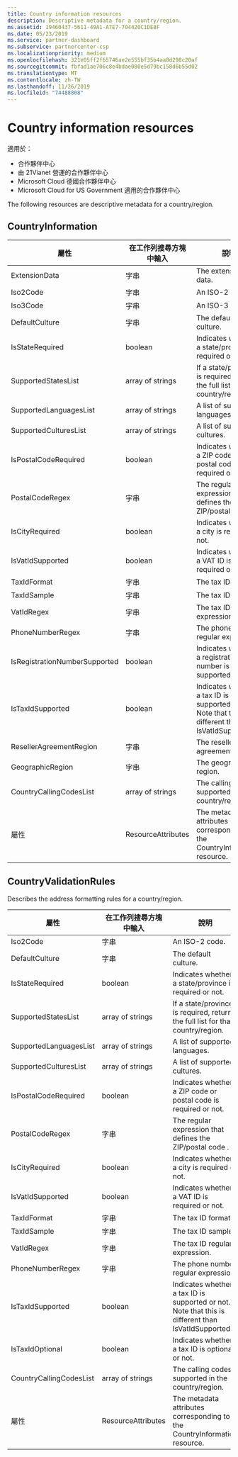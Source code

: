 ```yaml
---
title: Country information resources
description: Descriptive metadata for a country/region.
ms.assetid: 19460437-5611-49A1-A7E7-704420C1DE8F
ms.date: 05/23/2019
ms.service: partner-dashboard
ms.subservice: partnercenter-csp
ms.localizationpriority: medium
ms.openlocfilehash: 321e05ff2f65746ae2e555bf35b4aa8d298c20af
ms.sourcegitcommit: fbfad1ae706c8e4bdae080e5d79bc158d6b55d02
ms.translationtype: MT
ms.contentlocale: zh-TW
ms.lasthandoff: 11/26/2019
ms.locfileid: "74488808"
---
```

# <a name="country-information-resources"></a>Country information resources

適用於：

- 合作夥伴中心
- 由 21Vianet 營運的合作夥伴中心
- Microsoft Cloud 德國合作夥伴中心
- Microsoft Cloud for US Government 適用的合作夥伴中心

The following resources are descriptive metadata for a country/region.

## <a name="countryinformation"></a>CountryInformation

| 屬性                      | 在工作列搜尋方塊中輸入               | 說明                                                                                        |
|-------------------------------|--------------------|----------------------------------------------------------------------------------------------------|
| ExtensionData                 | 字串             | The extension data.                                                                                |
| Iso2Code                      | 字串             | An ISO-2 code.                                                                                     |
| Iso3Code                      | 字串             | An ISO-3 code.                                                                                     |
| DefaultCulture                | 字串             | The default culture.                                                                               |
| IsStateRequired               | boolean            | Indicates whether a state/province is required or not.                                             |
| SupportedStatesList           | array of strings   | If a state/province is required, returns the full list for that country/region.                    |
| SupportedLanguagesList        | array of strings   | A list of supported languages.                                                                     |
| SupportedCulturesList         | array of strings   | A list of supported cultures.                                                                      |
| IsPostalCodeRequired          | boolean            | Indicates whether a ZIP code or postal code is required or not.                                    |
| PostalCodeRegex               | 字串             | The regular expression that defines the ZIP/postal code .                                          |
| IsCityRequired                | boolean            | Indicates whether a city is required or not.                                                       |
| IsVatIdSupported              | boolean            | Indicates whether a VAT ID is required or not.                                                     |
| TaxIdFormat                   | 字串             | The tax ID format.                                                                                 |
| TaxIdSample                   | 字串             | The tax ID sample.                                                                                 |
| VatIdRegex                    | 字串             | The tax ID regular expression.                                                                     |
| PhoneNumberRegex              | 字串             | The phone number regular expression.                                                               |
| IsRegistrationNumberSupported | boolean            | Indicates whether a registration number is supported or not.                                       |
| IsTaxIdSupported              | boolean            | Indicates whether a tax ID is supported or not. Note that this is different than IsVatIdSupported. |
| ResellerAgreementRegion       | 字串             | The reseller agreement region.                                                                     |
| GeographicRegion              | 字串             | The geographic region.                                                                             |
| CountryCallingCodesList       | array of strings   | The calling codes supported in the country/region.                                                 |
| 屬性                    | ResourceAttributes | The metadata attributes corresponding to the CountryInformation resource.                          |

## <a name="countryvalidationrules"></a>CountryValidationRules

Describes the address formatting rules for a country/region.

| 屬性                | 在工作列搜尋方塊中輸入               | 說明                                                                                        |
|-------------------------|--------------------|----------------------------------------------------------------------------------------------------|
| Iso2Code                | 字串             | An ISO-2 code.                                                                                     |
| DefaultCulture          | 字串             | The default culture.                                                                               |
| IsStateRequired         | boolean            | Indicates whether a state/province is required or not.                                             |
| SupportedStatesList     | array of strings   | If a state/province is required, returns the full list for that country/region.                    |
| SupportedLanguagesList  | array of strings   | A list of supported languages.                                                                     |
| SupportedCulturesList   | array of strings   | A list of supported cultures.                                                                      |
| IsPostalCodeRequired    | boolean            | Indicates whether a ZIP code or postal code is required or not.                                    |
| PostalCodeRegex         | 字串             | The regular expression that defines the ZIP/postal code .                                          |
| IsCityRequired          | boolean            | Indicates whether a city is required or not.                                                       |
| IsVatIdSupported        | boolean            | Indicates whether a VAT ID is required or not.                                                     |
| TaxIdFormat             | 字串             | The tax ID format.                                                                                 |
| TaxIdSample             | 字串             | The tax ID sample.                                                                                 |
| VatIdRegex              | 字串             | The tax ID regular expression.                                                                     |
| PhoneNumberRegex        | 字串             | The phone number regular expression.                                                               |
| IsTaxIdSupported        | boolean            | Indicates whether a tax ID is supported or not. Note that this is different than IsVatIdSupported. |
| IsTaxIdOptional         | boolean            | Indicates whether a tax ID is optional or not.                                                     |
| CountryCallingCodesList | array of strings   | The calling codes supported in the country/region.                                                 |
| 屬性              | ResourceAttributes | The metadata attributes corresponding to the CountryInformation resource.                          |
